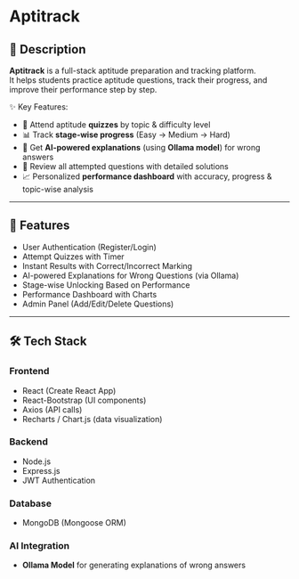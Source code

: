 # Aptitrack  

## 📌 Description  
**Aptitrack** is a full-stack aptitude preparation and tracking platform.  
It helps students practice aptitude questions, track their progress, and improve their performance step by step.  

✨ Key Features:  
- 🎯 Attend aptitude **quizzes** by topic & difficulty level  
- 📊 Track **stage-wise progress** (Easy → Medium → Hard)  
- 🤖 Get **AI-powered explanations** (using **Ollama model**) for wrong answers  
- 📝 Review all attempted questions with detailed solutions  
- 📈 Personalized **performance dashboard** with accuracy, progress & topic-wise analysis  

---

## 🚀 Features  
- User Authentication (Register/Login)  
- Attempt Quizzes with Timer  
- Instant Results with Correct/Incorrect Marking  
- AI-powered Explanations for Wrong Questions (via Ollama)  
- Stage-wise Unlocking Based on Performance  
- Performance Dashboard with Charts  
- Admin Panel (Add/Edit/Delete Questions)  

---

## 🛠️ Tech Stack  

### **Frontend**  
- React (Create React App)  
- React-Bootstrap (UI components)  
- Axios (API calls)  
- Recharts / Chart.js (data visualization)  

### **Backend**  
- Node.js  
- Express.js  
- JWT Authentication  

### **Database**  
- MongoDB (Mongoose ORM)  

### **AI Integration**  
- **Ollama Model** for generating explanations of wrong answers  


